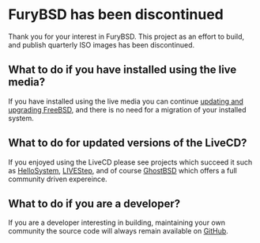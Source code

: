 # FuryBSD has been discontinued

Thank you for your interest in FuryBSD.  This project as an effort to build, and publish quarterly ISO images has been discontinued.  

## What to do if you have installed using the live media?
If you have installed using the live media you can continue [updating and upgrading FreeBSD](https://www.freebsd.org/doc/handbook/updating-upgrading.html), and there is no need for a migration of your installed system.  

## What to do for updated versions of the LiveCD?
If you enjoyed using the LiveCD please see projects which succeed it such as [HelloSystem](https://github.com/helloSystem/ISO), [LIVEStep](https://github.com/probonopd/LIVEstep), and of course [GhostBSD](http://www.ghostbsd.org) which offers a full community driven expereince.  

## What to do if you are a developer?
If you are a developer interesting in building, maintaining your own community the source code will always remain available on [GitHub](https://github.com/furybsd/furybsd-livecd).
